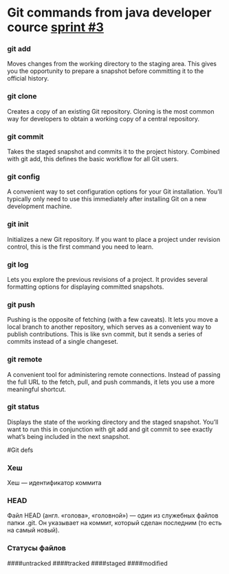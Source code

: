 # Git commands from java developer cource [sprint #3](https://practicum.yandex.ru/trainer/java-developer-plus/lesson/332f9bef-e574-4600-9b07-c2529cdba26a/#afe01e3c-f093-4497-bafd-6d4f40b732ba)


### git add
Moves changes from the working directory to the staging area. This gives you the opportunity to prepare a snapshot before committing it to the official history.

### git clone
Creates a copy of an existing Git repository. Cloning is the most common way for developers to obtain a working copy of a central repository.

### git commit
Takes the staged snapshot and commits it to the project history. Combined with git add, this defines the basic workflow for all Git users.

### git config
A convenient way to set configuration options for your Git installation. You’ll typically only need to use this immediately after installing Git on a new development machine.

### git init
Initializes a new Git repository. If you want to place a project under revision control, this is the first command you need to learn.

### git log
Lets you explore the previous revisions of a project. It provides several formatting options for displaying committed snapshots.

### git push
Pushing is the opposite of fetching (with a few caveats). It lets you move a local branch to another repository, which serves as a convenient way to publish contributions. This is like svn commit, but it sends a series of commits instead of a single changeset.

### git remote
A convenient tool for administering remote connections. Instead of passing the full URL to the fetch, pull, and push commands, it lets you use a more meaningful shortcut.

### git status
Displays the state of the working directory and the staged snapshot. You’ll want to run this in conjunction with git add and git commit to see exactly what’s being included in the next snapshot.

#Git defs

### Хеш 
Хеш — идентификатор коммита

### HEAD
Файл HEAD (англ. «голова», «головной») — один из служебных файлов папки .git. Он указывает на коммит, который сделан последним (то есть на самый новый).

### Статусы файлов
####untracked
####tracked
####staged
####modified